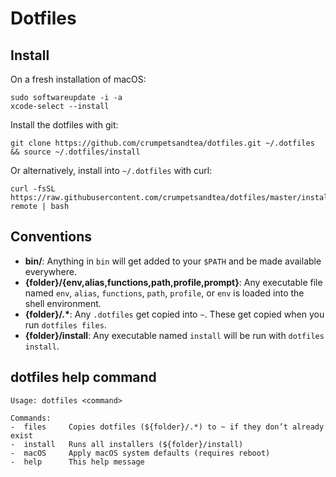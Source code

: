 # Dotfiles 


## Install

On a fresh installation of macOS:

    sudo softwareupdate -i -a
    xcode-select --install

Install the dotfiles with git:

    git clone https://github.com/crumpetsandtea/dotfiles.git ~/.dotfiles && source ~/.dotfiles/install

Or alternatively, install into `~/.dotfiles` with curl:

    curl -fsSL https://raw.githubusercontent.com/crumpetsandtea/dotfiles/master/install-remote | bash


## Conventions

- **bin/**: Anything in `bin` will get added to your `$PATH` and be made available everywhere.
- **{folder}/{env,alias,functions,path,profile,prompt}**: Any executable file named `env`, `alias`, 
  `functions`, `path`, `profile`, or `env` is loaded into the shell environment.
- **{folder}/\.\***: Any `.dotfiles` get copied into `~`. These get copied when you run `dotfiles files`.
- **{folder}/install**: Any executable named `install` will be run with `dotfiles install`.


## dotfiles help command

    Usage: dotfiles <command>

    Commands:
    -  files     Copies dotfiles (${folder}/.*) to ~ if they don’t already exist
    -  install   Runs all installers (${folder}/install)
    -  macOS     Apply macOS system defaults (requires reboot)
    -  help      This help message
